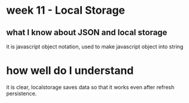 # week 11 - Local Storage

## what I know about JSON and local storage
it is javascript object notation,
used to make javascript object into string


# how well do I understand
it is clear, localstorage saves data so that it works even after refresh
persistence.